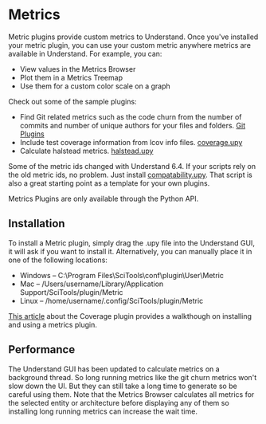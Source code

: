 # Metrics

Metric plugins provide custom metrics to Understand. Once you've installed your metric plugin, you can use your custom metric anywhere metrics are available in Understand. For example, you can:
 - View values in the Metrics Browser
 - Plot them in a Metrics Treemap
 - Use them for a custom color scale on a graph

Check out some of the sample plugins:
 - Find Git related metrics such as the code churn from the number of commits and number of unique authors for your files and folders. [Git Plugins](https://github.com/stinb/plugins/blob/main/Solutions/git)
 - Include test coverage information from lcov info files. [coverage.upy](coverage.upy)
 - Calculate halstead metrics. [halstead.upy](halstead.upy)

Some of the metric ids changed with Understand 6.4. If your scripts rely on the old metric ids, no problem. Just install [compatability.upy](compatability6-3.upy). That script is also a great starting point as a template for your own plugins.

Metrics Plugins are only available through the Python API.


## Installation
To install a Metric plugin, simply drag the .upy file into the Understand GUI, it will ask if you want to install it. Alternatively, you can manually place it in one of the following locations:

- Windows – C:\Program Files\SciTools\conf\plugin\User\Metric
- Mac – /Users/username/Library/Application Support/SciTools/plugin/Metric
- Linux – /home/username/.config/SciTools/plugin/Metric

[This article](https://blog.scitools.com/metric-plugins/) about the Coverage plugin provides a walkthough on installing and using a metrics plugin.

## Performance
The Understand GUI has been updated to calculate metrics on a background thread. So long running metrics like the git churn metrics won't slow down the UI. But they can still take a long time to generate so be careful using them. Note that the Metrics Browser calculates all metrics for the selected entity or architecture before displaying any of them so installing long running metrics can increase the wait time.
